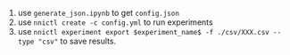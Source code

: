 1. use `generate_json.ipynb` to get `config.json`
2. use `nnictl create -c config.yml` to run experiments
3. use `nnictl experiment export $experiment_name$ -f ./csv/XXX.csv --type "csv"` to save results.